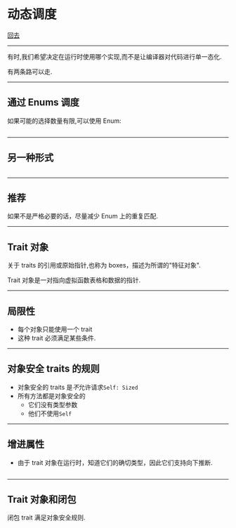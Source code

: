 # 动态调度

[回去](toc/default.html)

---

有时,我们希望决定在运行时使用哪个实现,而不是让编译器对代码进行单一态化.

有两条路可以走.

---

## 通过 Enums 调度

如果可能的选择数量有限,可以使用 Enum:

<pre><code data-source="chapters/shared/code/dynamic-dispatch/1.rs" data-trim="hljs rust"></code></pre>

---

## 另一种形式

<pre><code data-source="chapters/shared/code/dynamic-dispatch/2.rs" data-trim="hljs rust"></code></pre>

---

## 推荐

如果不是严格必要的话，尽量减少 Enum 上的重复匹配.

---

## Trait 对象

关于 traits 的引用或原始指针,也称为 boxes，描述为所谓的"特征对象".

Trait 对象是一对指向虚拟函数表格和数据的指针.

---

## 局限性

- 每个对象只能使用一个 trait
- 这种 trait 必须满足某些条件.

---

## 对象安全 traits 的规则

- 对象安全的 traits 是*不*允许请求`Self: Sized`
- 所有方法都是对象安全的
  - 它们没有类型参数
  - 他们不使用`Self`

---

## 增进属性

- 由于 trait 对象在运行时，知道它们的确切类型，因此它们支持向下推断.

<pre><code data-source="chapters/shared/code/dynamic-dispatch/3.rs" data-trim="hljs rust" class="lang-rust"></code></pre>

---

## Trait 对象和闭包

闭包 trait 满足对象安全规则.

<pre><code data-source="chapters/shared/code/dynamic-dispatch/4.rs" data-trim="hljs rust"></code></pre>
